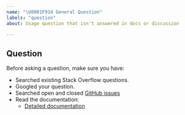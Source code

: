```yaml
---
name: "\U0001F914 General Question"
labels: "question"
about: Usage question that isn't answered in docs or discussion

---
```


## Question

Before asking a question, make sure you have:

- Searched existing Stack Overflow questions.
- Googled your question.
- Searched open and closed [GitHub issues](https://github.com/pingcap/tiflow/issues?q=is%3Aissue)
- Read the documentation:
    - [Detailed documentation](https://pingcap.com/docs/dev/reference/tools/ticdc/ticdc/)
